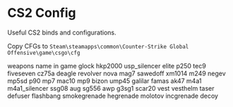 # CS2 Config

Useful CS2 binds and configurations.

Copy CFGs to `Steam\steamapps\common\Counter-Strike Global Offensive\game\csgo\cfg`

weapons name in game
glock
  hkp2000
  usp_silencer
  elite
  p250
  tec9
  fiveseven
  cz75a
  deagle
  revolver
  nova
  mag7
  sawedoff
  xm1014
  m249
  negev
  mp5sd
  p90
  mp7
  mac10
  mp9
  bizon
  ump45
  galilar
  famas
  ak47
  m4a1
  m4a1_silencer
  ssg08
  aug
  sg556
  awp
  g3sg1
  scar20
  vest
  vesthelm
  taser
  defuser
  flashbang
  smokegrenade
  hegrenade
  molotov
  incgrenade
  decoy

